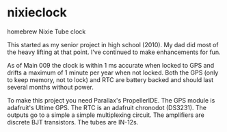# nixieclock
homebrew Nixie Tube clock

This started as my senior project in high school (2010).
My dad did most of the heavy lifting at that point.
I've continued to make enhancements for fun.

As of Main 009 the clock is within 1 ms accurate when locked
to GPS and drifts a maximum of 1 minute per year when not locked.
Both the GPS (only to keep memory, not to lock) and RTC are battery
backed and should last several months without power.


To make this project you need Parallax's PropellerIDE.
The GPS module is adafruit's Ultime GPS.
The RTC is an adafruit chronodot (DS3231).
The outputs go to a simple a simple multiplexing circuit.
The amplifiers are discrete BJT transistors.
The tubes are IN-12s.
